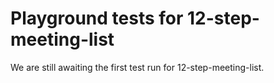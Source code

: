 # Playground tests for 12-step-meeting-list
We are still awaiting the first test run for 12-step-meeting-list.
